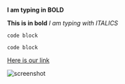 **I am typing in BOLD**

**This is in bold**
*I am typing with ITALICS*

    code block

```code block```

[Here is our link](https://www.google.com/search?q=dogs&biw=1307&bih=651&tbm=isch&source=lnms&sa=X&ved=0ahUKEwj815bb2LbRAhWCxlQKHcvdDJUQ_AUIBigB#imgrc=FRSriFAwu2FUzM%3A)

![screenshot](https://github.com/njarin/phase-0-gps-1/blob/master/nickpipergps.png)